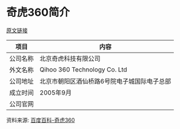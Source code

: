# 奇虎360简介

[原文链接](https://www.it-this-year.com/2020/04/23/233)

|项目|内容|
|-----|-----|
|公司名称|北京奇虎科技有限公司|
|外文名称|Qihoo 360 Technology Co. Ltd|
|公司地址|北京市朝阳区酒仙桥路6号院电子城国际电子总部|
|成立时间|2005年9月|
|公司官网||

资料来源: 
[百度百科-奇虎360](https://baike.baidu.com/item/%E5%A5%87%E8%99%8E360?fromtitle=%E5%A5%87%E8%99%8E&fromid=8040449)